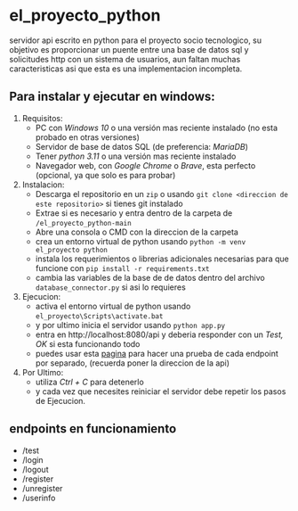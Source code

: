 # el_proyecto_python
servidor api escrito en python para el proyecto socio tecnologico, su objetivo es proporcionar un puente entre una base de datos sql y solicitudes http con un sistema de usuarios, aun faltan muchas caracteristicas asi que esta es una implementacion incompleta.
## Para instalar y ejecutar en windows:
1) Requisitos:
   - PC con _Windows 10_ o una versión mas reciente instalado (no esta probado en otras versiones)
   - Servidor de base de datos SQL (de preferencia: _MariaDB_)
   - Tener _python 3.11_ o una versión mas reciente instalado
   - Navegador web, con _Google Chrome_ o _Brave_, esta perfecto (opcional, ya que solo es para probar)
2) Instalacion:
   - Descarga el repositorio en un ```zip``` o usando ```git clone <direccion de este repositorio>``` si tienes git instalado
   - Extrae si es necesario y entra dentro de la carpeta de ```/el_proyecto_python-main```
   - Abre una consola o CMD con la direccion de la carpeta
   - crea un entorno virtual de python usando ```python -m venv el_proyecto python```
   - instala los requerimientos o librerias adicionales necesarias para que funcione con ```pip install -r requirements.txt```
   - cambia las variables de la base de de datos dentro del archivo `database_connector.py` si asi lo requieres
3) Ejecucion:
   - activa el entorno virtual de python usando ```el_proyecto\Scripts\activate.bat```
   - y por ultimo inicia el servidor usando ```python app.py```
   - entra en http://localhost:8080/api y deberia responder con un _Test, OK_ si esta funcionando todo
   - puedes usar esta [pagina](https://matius54.github.io/el_proyecto_api_webpage_test/) para hacer una prueba de cada endpoint por separado, (recuerda poner la direccion de la api)
4) Por Ultimo:
   - utiliza _Ctrl + C_ para detenerlo
   - y cada vez que necesites reiniciar el servidor debe repetir los pasos de Ejecucion.
## endpoints en funcionamiento
   - /test
   - /login
   - /logout
   - /register
   - /unregister
   - /userinfo

